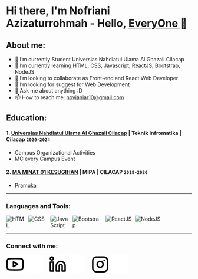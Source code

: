 # Hi there, I'm Nofriani Azizaturrohmah - Hello, [EveryOne ](https://www.youtube.com/channel/UCEiT6OOrQQshO7nM5t7mgTg) 👋
## About me:
- 🔭 I’m currently Student Universias Nahdlatul Ulama Al Ghazali Cilacap
- 🌱 I’m currently learning HTML, CSS, Javascript, ReactJS, Bootstrap, NodeJS
- 👯 I’m looking to collaborate as Front-end and React Web Developer
- 🤔 I’m looking for suggest for Web Development
- 💬 Ask me about anything :D
- 📫 How to reach me: novianiar10@gmail.com

## Education:

#### 1. [Universias Nahdlatul Ulama Al Ghazali Cilacap](https://www.unugha.ac.id) | Teknik Infromatika | Cilacap `2020-2024`
   - Campus Organizational Activities
   - MC every Campus Event
 #### 2. [MA MINAT 01 KESUGIHAN](https://maminat-clp.sch.id/) | MIPA | CILACAP `2018-2020`
   - Pramuka

---

### Languages and Tools:

[<img align="left" alt="HTML" width="50px" src="https://encrypted-tbn0.gstatic.com/images?q=tbn:ANd9GcQpngGRjYX1ca7qAADU3K6eGLj7ShQE3L2otdzfryl_Y9Ht2QRoQKYQbsXd36XIxMbYOw0&usqp=CAU" style="padding-right:10px;" />][webdev]
[<img align="left" alt="CSS" width="50px" src="https://upload.wikimedia.org/wikipedia/commons/thumb/d/d5/CSS3_logo_and_wordmark.svg/1200px-CSS3_logo_and_wordmark.svg.png" style="padding-right:10px;" />][webdev]
[<img align="left" alt="JavaScript" width="50px" src="https://encrypted-tbn0.gstatic.com/images?q=tbn:ANd9GcSiKztGHvMvOqlh91-rltzuzIbZd07cPz-RpA&usqp=CAU" style="padding-right:10px;" />][webdev]
[<img align="left" alt="Bootstrap" width="80px" src="https://encrypted-tbn0.gstatic.com/images?q=tbn:ANd9GcS17o3BANytt-jcNb9Ed491QJxSma_vmQrK6g&usqp=CAU" style="padding-right:10px;" />][webdev]
[<img align="left" alt="ReactJS" width="80px" src="https://encrypted-tbn0.gstatic.com/images?q=tbn:ANd9GcQ0fX20XZ9WcCiM-_EINcthKnrldIsA2nNKAi77uAVmuxheapimECkmuEs2xebuUDx24s0&usqp=CAU" style="padding-right:0px;" />][webdev]
[<img align="left" alt="NodeJS" width="80px" src="https://upload.wikimedia.org/wikipedia/commons/thumb/d/d9/Node.js_logo.svg/1200px-Node.js_logo.svg.png" style="padding-right:10px;" />][webdev]

<br />
<br />

---
### Connect with me:

[![website](./img/youtube-light.svg)](https://www.youtube.com/channel/UCEiT6OOrQQshO7nM5t7mgTg-light-mode-only)
[![website](./img/youtube-dark.svg)](https://www.youtube.com/channel/UCEiT6OOrQQshO7nM5t7mgTg-dark-mode-only)
&nbsp;&nbsp;
[![website](./img/linkedin-light.svg)](https://www.linkedin.com/in/vincentwidyan#gh-light-mode-only)
[![website](./img/linkedin-dark.svg)](https://www.linkedin.com/in/vincentwidyan#gh-dark-mode-only)
&nbsp;&nbsp;
[![website](./img/instagram-light.svg)](https://instagram.com/noni_azizah23?igshid=ZmZhODViOGI=-light-mode-only)
[![website](./img/instagram-dark.svg)](https://instagram.com/noni_azizah23?igshid=ZmZhODViOGI=-dark-mode-only)



[webdev]: https://github.com/nofriani/nofriani
